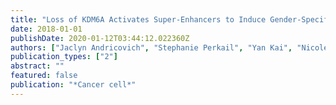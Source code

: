 ```yaml
---
title: "Loss of KDM6A Activates Super-Enhancers to Induce Gender-Specific Squamous-like Pancreatic Cancer and Confers Sensitivity to BET Inhibitors"
date: 2018-01-01
publishDate: 2020-01-12T03:44:12.022360Z
authors: ["Jaclyn Andricovich", "Stephanie Perkail", "Yan Kai", "Nicole Casasanta", "Weiqun Peng", "Alexandros Tzatsos"]
publication_types: ["2"]
abstract: ""
featured: false
publication: "*Cancer cell*"
---
```


